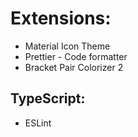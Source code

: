 # Extensions:

- Material Icon Theme
- Prettier - Code formatter
- Bracket Pair Colorizer 2

## TypeScript:

- ESLint
